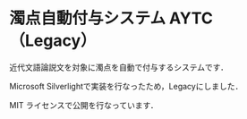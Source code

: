 # 濁点自動付与システム AYTC　（Legacy）

近代文語論説文を対象に濁点を自動で付与するシステムです．

Microsoft Silverlightで実装を行なったため，Legacyにしました．

MIT ライセンスで公開を行なっています．

